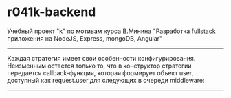# r041k-backend
Учебный проект "k" по мотивам курса В.Минина 
"Разработка fullstack приложения на NodeJS, Express, mongoDB, Angular"



*****
Каждая стратегия имеет свои особенности конфигурирования.
 Неизменным остается только то, 
 что в конструктор стратегии передается callback-функция, 
 которая формирует объект user, 
 доступный как request.user для следующих в очереди middleware:
 *****